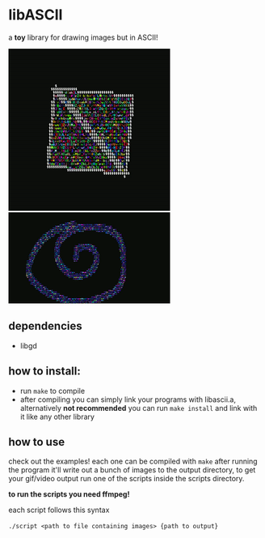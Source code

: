 # libASCII
a **toy** library for drawing images but in ASCII!

![gif!](https://github.com/0Cufox0/libASCII/blob/main/docs/triangles_1.gif)
![gif!](https://github.com/0Cufox0/libASCII/blob/main/docs/fluid_1.gif)

## dependencies
- libgd

## how to install:
- run `make` to compile
- after compiling you can simply link your programs with libascii.a, alternatively **not recommended** you can run `make install` and link with it like any other library
## how to use
check out the examples!
each one can be compiled with `make` 
after running the program it'll write out a bunch of images to the output directory, to get your gif/video output run one of the scripts inside the scripts directory.

**to run the scripts you need ffmpeg!**

each script follows this syntax

`./script <path to file containing images> {path to output}`
